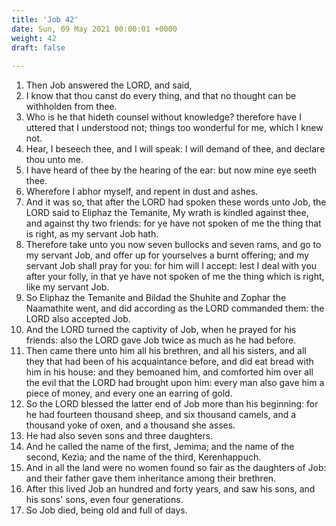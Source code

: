 ```yaml
---
title: 'Job 42'
date: Sun, 09 May 2021 00:00:01 +0000
weight: 42
draft: false
  
---
```


1. Then Job answered the LORD, and said,
2. I know that thou canst do every thing, and that no thought can be withholden from thee.
3. Who is he that hideth counsel without knowledge? therefore have I uttered that I understood not; things too wonderful for me, which I knew not.
4. Hear, I beseech thee, and I will speak: I will demand of thee, and declare thou unto me.
5. I have heard of thee by the hearing of the ear: but now mine eye seeth thee.
6. Wherefore I abhor myself, and repent in dust and ashes.
7. And it was so, that after the LORD had spoken these words unto Job, the LORD said to Eliphaz the Temanite, My wrath is kindled against thee, and against thy two friends: for ye have not spoken of me the thing that is right, as my servant Job hath.
8. Therefore take unto you now seven bullocks and seven rams, and go to my servant Job, and offer up for yourselves a burnt offering; and my servant Job shall pray for you: for him will I accept: lest I deal with you after your folly, in that ye have not spoken of me the thing which is right, like my servant Job.
9. So Eliphaz the Temanite and Bildad the Shuhite and Zophar the Naamathite went, and did according as the LORD commanded them: the LORD also accepted Job.
10. And the LORD turned the captivity of Job, when he prayed for his friends: also the LORD gave Job twice as much as he had before.
11. Then came there unto him all his brethren, and all his sisters, and all they that had been of his acquaintance before, and did eat bread with him in his house: and they bemoaned him, and comforted him over all the evil that the LORD had brought upon him: every man also gave him a piece of money, and every one an earring of gold.
12. So the LORD blessed the latter end of Job more than his beginning: for he had fourteen thousand sheep, and six thousand camels, and a thousand yoke of oxen, and a thousand she asses.
13. He had also seven sons and three daughters.
14. And he called the name of the first, Jemima; and the name of the second, Kezia; and the name of the third, Kerenhappuch.
15. And in all the land were no women found so fair as the daughters of Job: and their father gave them inheritance among their brethren.
16. After this lived Job an hundred and forty years, and saw his sons, and his sons' sons, even four generations.
17. So Job died, being old and full of days.
